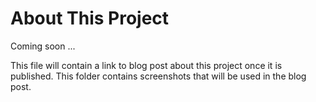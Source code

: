 # About This Project

Coming soon ...

This file will contain a link to blog post about this project once it is published.  This folder contains screenshots
that will be used in the blog post.